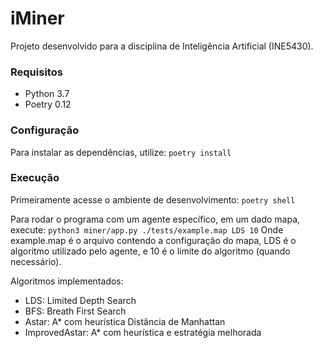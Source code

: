 # iMiner

Projeto desenvolvido para a disciplina de Inteligência Artificial (INE5430).

### Requisitos
- Python 3.7
- Poetry 0.12

### Configuração
Para instalar as dependências, utilize:
`poetry install`

### Execução
Primeiramente acesse o ambiente de desenvolvimento:
`poetry shell`

Para rodar o programa com um agente específico, em um dado mapa, execute:
```python3 miner/app.py ./tests/example.map LDS 10```
Onde example.map é o arquivo contendo a configuração do mapa, LDS é o algoritmo utilizado pelo agente, e 10 é o limite do algoritmo (quando necessário).

Algoritmos implementados:
- LDS: Limited Depth Search
- BFS: Breath First Search
- Astar: A* com heurística Distância de Manhattan
- ImprovedAstar: A* com heurística e estratégia melhorada


